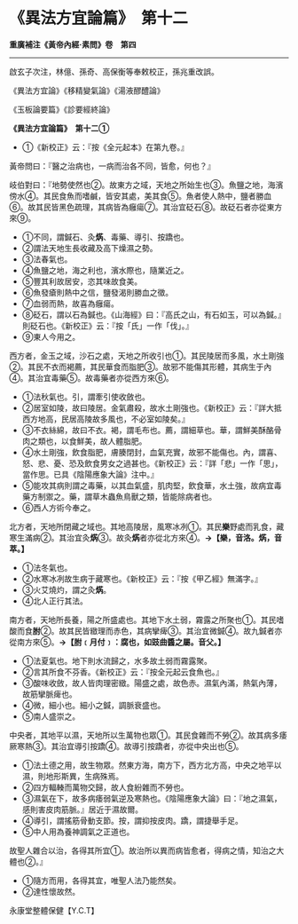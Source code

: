 # 《異法方宜論篇》　第十二



**重廣補注《黃帝內經·素問》卷　第四**


---


啟玄子次注，林億、孫奇、高保衡等奉敕校正，孫兆重改誤。


《異法方宜論》《移精變氣論》《湯液醪醴論》


《玉板論要篇》《診要經終論》


**《異法方宜論篇》　第十二①**
- ①《新校正》云：『按《全元起本》在第九卷。』


黃帝問曰：『醫之治病也，一病而治各不同，皆愈，何也？』


岐伯對曰：『地勢使然也②。故東方之域，天地之所始生也③。魚鹽之地，海濱傍水④。其民食魚而嗜鹹，皆安其處，美其食⑤。魚者使人熱中，鹽者勝血⑥。故其民皆黑色疏理，其病皆為癰瘍⑦。其治宜砭石⑧。故砭石者亦從東方來⑨。
- ①不同，謂鍼石、灸**焫**、毒藥、導引、按蹻也。
- ②謂法天地生長收藏及高下燥濕之勢。
- ③法春氣也。
- ④魚鹽之地，海之利也，濱水際也，隨業近之。
- ⑤豐其利故居安，恣其味故食美。
- ⑥魚發瘡則熱中之信，鹽發渴則勝血之徵。
- ⑦血弱而熱，故喜為癰瘍。
- ⑧砭石，謂以石為鍼也。《山海經》曰：『高氏之山，有石如玉，可以為鍼。』則砭石也。《新校正》云：『按「氏」一作「伐」。』
- ⑨東人今用之。


西方者，金玉之域，沙石之處，天地之所收引也①。其民陵居而多風，水土剛強②。其民不衣而褐薦，其民華食而脂肥③。故邪不能傷其形體，其病生于內④。其治宜毒藥⑤。故毒藥者亦從西方來⑥。
- ①法秋氣也。引，謂牽引使收斂也。
- ②居室如陵，故曰陵居。金氣肅殺，故水土剛強也。《新校正》云：『詳大抵西方地高，民居高陵故多風也，不必室如陵矣。』
- ③不衣絲綿，故曰不衣。褐，謂毛布也。薦，謂細草也。華，謂鮮美酥酪骨肉之類也，以食鮮美，故人體脂肥。
- ④水土剛強，飲食脂肥，膚腠閉封，血氣充實，故邪不能傷也。內，謂喜、怒、悲、憂、恐及飲食男女之過甚也。《新校正》云：『詳「悲」一作「思」，當作思。已具《陰陽應象大論》注中。』
- ⑤能攻其病則謂之毒藥，以其血氣盛，肌肉堅，飲食華，水土強，故病宜毒藥方制禦之。藥，謂草木蟲魚鳥獸之類，皆能除病者也。
- ⑥西人方術今奉之。


北方者，天地所閉藏之域也。其地高陵居，風寒冰冽①。其民**樂**野處而乳食，藏寒生滿病②。其治宜灸**焫**③。故灸**焫**者亦從北方來④。**→【樂，音洛。焫，音萃。】**
- ①法冬氣也。
- ②水寒冰冽故生病于藏寒也。《新校正》云：『按《甲乙經》無滿字。』
- ③火艾燒灼，謂之灸**焫**。
- ④北人正行其法。


南方者，天地所長養，陽之所盛處也。其地下水土弱，霧露之所聚也①。其民嗜酸而食**胕**②。故其民皆緻理而赤色，其病攣痺③。其治宜微鍼④。故九鍼者亦從南方來⑤。**→【胕﹝月付﹞：腐也，如豉曲醬之屬。音父。】**
- ①法夏氣也。地下則水流歸之，水多故土弱而霧露聚。
- ②言其所食不芬香。《新校正》云：『按全元起云食魚也。』
- ③酸味收斂，故人皆肉理密緻。陽盛之處，故色赤。濕氣內滿，熱氣內薄，故筋攣脈痺也。
- ④微，細小也。細小之鍼，調脈衰盛也。
- ⑤南人盛崇之。


中央者，其地平以濕，天地所以生萬物也眾①。其民食雜而不勞②。故其病多痿厥寒熱③。其治宜導引按蹻④。故導引按蹻者，亦從中央出也⑤。
- ①法土德之用，故生物眾。然東方海，南方下，西方北方高，中央之地平以濕，則地形斯異，生病殊焉。
- ②四方輻輳而萬物交歸，故人食紛雜而不勞也。
- ③濕氣在下，故多病痿弱氣逆及寒熱也。《陰陽應象大論》曰：『地之濕氣，感則害皮肉筋脈。』居近于濕故爾。
- ④導引，謂搖筋骨動支節。按，謂抑按皮肉。蹻，謂捷舉手足。
- ⑤中人用為養神調氣之正道也。


故聖人雜合以治，各得其所宜①。故治所以異而病皆愈者，得病之情，知治之大體也②。』
- ①隨方而用，各得其宜，唯聖人法乃能然矣。
- ②達性懷故然。


永康堂整體保健【Y.C.T】


